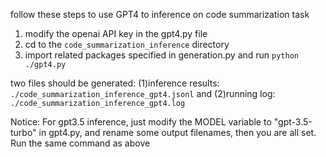 follow these steps to use GPT4 to inference on code summarization task
1. modify the openai API key in the gpt4.py file
2. cd to the ```code_summarization_inference``` directory
3. import related packages specified in generation.py and run ```python ./gpt4.py```

two files should be generated: (1)inference results: ```./code_summarization_inference_gpt4.jsonl``` and (2)running log: ```./code_summarization_inference_gpt4.log```

Notice: For gpt3.5 inference, just modify the MODEL variable to "gpt-3.5-turbo" in gpt4.py, and rename some output filenames, then you are all set. Run the same command as above